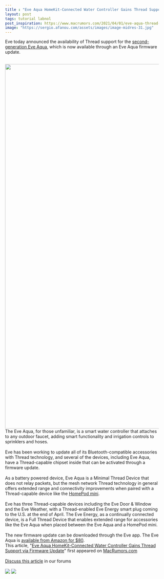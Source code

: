 ```yaml
---
title : "Eve Aqua HomeKit-Connected Water Controller Gains Thread Support via Firmware Update"
layout: post
tags: tutorial labnol
post_inspiration: https://www.macrumors.com/2021/04/01/eve-aqua-thread-firmware-update/
image: "https://sergio.afanou.com/assets/images/image-midres-31.jpg"
---
```


Eve today announced the availability of Thread support for the <a href="https://www.evehome.com/en-us/eve-aqua">second-generation Eve Aqua</a>, which is now available through an Eve Aqua firmware update.
<br/>

<br/>
<img src="https://images.macrumors.com/article-new/2021/03/eve-aqua-1.jpg" alt="" width="1600" height="1194" class="aligncenter size-full wp-image-791806" />
<br/>
The Eve Aqua, for those unfamiliar, is a smart water controller that attaches to any outdoor faucet, adding smart functionality and irrigation controls to sprinklers and hoses.
<br/>

<br/>
Eve has been working to update all of its Bluetooth-compatible accessories with Thread technology, and several of the devices, including Eve Aqua, have a Thread-capable chipset inside that can be activated through a firmware update.
<br/>

<br/>
As a battery powered device, Eve Aqua is a Minimal Thread Device that does not relay packets, but the mesh network Thread technology in general offers extended range and connectivity improvements when paired with a Thread-capable device like the <a href="https://www.macrumors.com/roundup/homepod-mini/">HomePod mini</a>.
<br/>

<br/>
Eve has three Thread-capable devices including the Eve Door &amp; Window and the Eve Weather, with a Thread-enabled Eve Energy smart plug coming to the U.S. at the end of April. The Eve Energy, as a continually connected device, is a Full Thread Device that enables extended range for accessories like the Eve Aqua when placed between the Eve Aqua and a &zwnj;HomePod mini&zwnj;.
<br/>

<br/>
The new firmware update can be downloaded through the Eve app. The Eve Aqua is <a href="https://www.amazon.com/Eve-Aqua-Controller-Autonomous-schedules/dp/B07D5S3QD3">available from Amazon for &#36;80</a>.<br/>This article, &quot;<a href="https://www.macrumors.com/2021/04/01/eve-aqua-thread-firmware-update/">Eve Aqua HomeKit-Connected Water Controller Gains Thread Support via Firmware Update</a>&quot; first appeared on <a href="https://www.macrumors.com">MacRumors.com</a><br/><br/><a href="https://forums.macrumors.com/threads/eve-aqua-homekit-connected-water-controller-gains-thread-support-via-firmware-update.2290306/">Discuss this article</a> in our forums<br/><br/><div class="feedflare">
<a href="http://feeds.macrumors.com/~ff/MacRumors-All?a=j-WlnrFAdsE:hD5olBlyeTA:6W8y8wAjSf4"><img src="http://feeds.feedburner.com/~ff/MacRumors-All?d=6W8y8wAjSf4" border="0"></img></a> <a href="http://feeds.macrumors.com/~ff/MacRumors-All?a=j-WlnrFAdsE:hD5olBlyeTA:qj6IDK7rITs"><img src="http://feeds.feedburner.com/~ff/MacRumors-All?d=qj6IDK7rITs" border="0"></img></a>
</div><img src="http://feeds.feedburner.com/~r/MacRumors-All/~4/j-WlnrFAdsE" height="1" width="1" alt=""/>